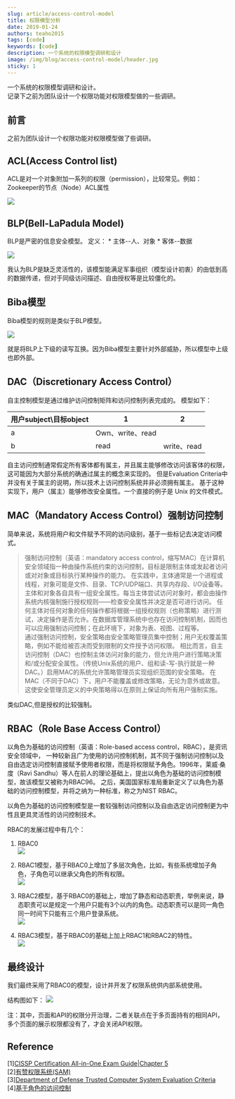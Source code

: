 ```yaml
---
slug: article/access-control-model
title: 权限模型分析
date: 2019-01-24
authors: teaho2015
tags: [code]
keywords: [code]
description: 一个系统的权限模型调研和设计
image: /img/blog/access-control-model/header.jpg
sticky: 1
---
```


一个系统的权限模型调研和设计。  
记录下之前为团队设计一个权限功能对权限模型做的一些调研。
<!-- truncate -->

## 前言

之前为团队设计一个权限功能对权限模型做了些调研。

## ACL(Access Control list)
ACL是对一个对象附加一系列的权限（permission），比较常见。例如：Zookeeper的节点（Node）ACL属性

![](ACL_model.jpg)

## BLP(Bell-LaPadula Model)
BLP是严密的信息安全模型。 定义： * 主体--人、对象 * 客体--数据

![](BLP_model.jpg)

我认为BLP是缺乏灵活性的，该模型能满足军事组织（模型设计初衷）的由低到高的数据传递，但对于同级访问描述、自由授权等是比较僵化的。

## Biba模型
Biba模型的规则是类似于BLP模型。 

![](Biba_model.jpg)

 就是将BLP上下级的读写互换。因为Biba模型主要针对外部威胁，所以模型中上级也即外部。

## DAC（Discretionary Access Control）
自主控制模型是通过维护访问控制矩阵和访问控制列表完成的。
模型如下：

| 用户subject\目标object |	1 |	2 |
| ----------- | ----------- | ----------- |
| a | Own、write、read	| |
| b | read  |	write、read |

自主访问控制通常假定所有客体都有属主，并且属主能够修改访问该客体的权限，这可能因为大部分系统的确通过属主的概念来实现的。 但是Evaluation Criteria中并没有关于属主的说明，所以技术上访问控制系统并非必须拥有属主。 基于这种实现下，用户（属主）能够修改安全属性。一个直接的例子是 Unix 的文件模式。

## MAC（Mandatory Access Control）强制访问控制
简单来说，系统将用户和文件赋予不同的访问级别，基于一些标记去决定访问模式。

> 强制访问控制（英语：mandatory access control，缩写MAC）在计算机安全领域指一种由操作系统约束的访问控制，目标是限制主体或发起者访问或对对象或目标执行某种操作的能力。 在实践中，主体通常是一个进程或线程，对象可能是文件、目录、TCP/UDP端口、共享内存段、I/O设备等。主体和对象各自具有一组安全属性。每当主体尝试访问对象时，都会由操作系统内核强制施行授权规则——检查安全属性并决定是否可进行访问。 任何主体对任何对象的任何操作都将根据一组授权规则（也称策略）进行测试，决定操作是否允许。在数据库管理系统中也存在访问控制机制，因而也可以应用强制访问控制；在此环境下，对象为表、视图、过程等。  
> 通过强制访问控制，安全策略由安全策略管理员集中控制；用户无权覆盖策略，例如不能给被否决而受到限制的文件授予访问权限。 相比而言，自主访问控制（DAC）也控制主体访问对象的能力，但允许用户进行策略决策和/或分配安全属性。（传统Unix系统的用户、组和读-写-执行就是一种DAC。）启用MAC的系统允许策略管理员实现组织范围的安全策略。 在MAC（不同于DAC）下，用户不能覆盖或修改策略，无论为意外或故意。这使安全管理员定义的中央策略得以在原则上保证向所有用户强制实施。

类似DAC,但是授权的比较强制。

## RBAC（Role Base Access Control）
以角色为基础的访问控制（英语：Role-based access control，RBAC），是资讯安全领域中， 一种较新且广为使用的访问控制机制，其不同于强制访问控制以及自由选定访问控制直接赋予使用者权限，而是将权限赋予角色。1996年，莱威·桑度（Ravi Sandhu）等人在前人的理论基础上，提出以角色为基础的访问控制模型，故该模型又被称为RBAC96。 之后，美国国家标准局重新定义了以角色为基础的访问控制模型，并将之纳为一种标准，称之为NIST RBAC。

以角色为基础的访问控制模型是一套较强制访问控制以及自由选定访问控制更为中性且更具灵活性的访问控制技术。

RBAC的发展过程中有几个： 
1. RBAC0  
![](RBAC0_model.jpg)

2. RBAC1模型，基于RBAC0上增加了多层次角色，比如，有些系统增加子角色，子角色可以继承父角色的所有权限。  
![](RBAC1_model.jpg)

3. RBAC2模型，基于RBAC0的基础上，增加了静态和动态职责，举例来说，静态职责可以是规定一个用户只能有3个以内的角色。动态职责可以是同一角色同一时间下只能有三个用户登录系统。  
![](RBAC2_model.jpg)

4. RBAC3模型，基于RBAC0的基础上加上RBAC1和RBAC2的特性。   
![](RBAC3_model.jpg)

## 最终设计
我们最终采用了RBAC0的模型，设计并开发了权限系统供内部系统使用。

结构图如下： 
![](权限设计.jpg)

注：其中，页面和API的权限分开治理，二者关联点在于多页面持有的相同API，多个页面的展示权限都没有了，才会关闭API权限。

## Reference
[1][CISSP Certification All-in-One Exam Guide|Chapter 5](https://media.techtarget.com/searchSecurity/downloads/29667C05.pdf)  
[2][有赞权限系统(SAM)](https://tech.youzan.com/sam/)  
[3][Department of Defense Trusted Computer System Evaluation Criteria](https://web.archive.org/web/20060527214348/http://www.radium.ncsc.mil/tpep/library/rainbow/5200.28-STD.html)  
[4][基于角色的访问控制](https://zh.wikipedia.org/wiki/%E4%BB%A5%E8%A7%92%E8%89%B2%E7%82%BA%E5%9F%BA%E7%A4%8E%E7%9A%84%E5%AD%98%E5%8F%96%E6%8E%A7%E5%88%B6)  